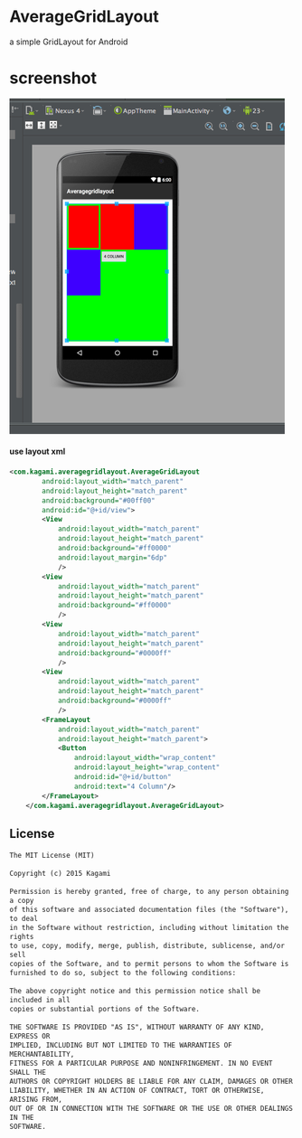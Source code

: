 # AverageGridLayout
a simple GridLayout for Android

# screenshot

![](https://raw.githubusercontent.com/Kagami-src/AverageGridLayout/master/screenshot/2015-08-27%2010.13.42.png)

#### use layout xml
```xml
<com.kagami.averagegridlayout.AverageGridLayout
        android:layout_width="match_parent"
        android:layout_height="match_parent"
        android:background="#00ff00"
        android:id="@+id/view">
        <View
            android:layout_width="match_parent"
            android:layout_height="match_parent"
            android:background="#ff0000"
            android:layout_margin="6dp"
            />
        <View
            android:layout_width="match_parent"
            android:layout_height="match_parent"
            android:background="#ff0000"
            />
        <View
            android:layout_width="match_parent"
            android:layout_height="match_parent"
            android:background="#0000ff"
            />
        <View
            android:layout_width="match_parent"
            android:layout_height="match_parent"
            android:background="#0000ff"
            />
        <FrameLayout
            android:layout_width="match_parent"
            android:layout_height="match_parent">
            <Button
                android:layout_width="wrap_content"
                android:layout_height="wrap_content"
                android:id="@+id/button"
                android:text="4 Column"/>
        </FrameLayout>
    </com.kagami.averagegridlayout.AverageGridLayout>
```
License
-------
    The MIT License (MIT)

    Copyright (c) 2015 Kagami

    Permission is hereby granted, free of charge, to any person obtaining a copy
    of this software and associated documentation files (the "Software"), to deal
    in the Software without restriction, including without limitation the rights
    to use, copy, modify, merge, publish, distribute, sublicense, and/or sell
    copies of the Software, and to permit persons to whom the Software is
    furnished to do so, subject to the following conditions:

    The above copyright notice and this permission notice shall be included in all
    copies or substantial portions of the Software.
    
    THE SOFTWARE IS PROVIDED "AS IS", WITHOUT WARRANTY OF ANY KIND, EXPRESS OR
    IMPLIED, INCLUDING BUT NOT LIMITED TO THE WARRANTIES OF MERCHANTABILITY,
    FITNESS FOR A PARTICULAR PURPOSE AND NONINFRINGEMENT. IN NO EVENT SHALL THE
    AUTHORS OR COPYRIGHT HOLDERS BE LIABLE FOR ANY CLAIM, DAMAGES OR OTHER
    LIABILITY, WHETHER IN AN ACTION OF CONTRACT, TORT OR OTHERWISE, ARISING FROM,
    OUT OF OR IN CONNECTION WITH THE SOFTWARE OR THE USE OR OTHER DEALINGS IN THE
    SOFTWARE.
